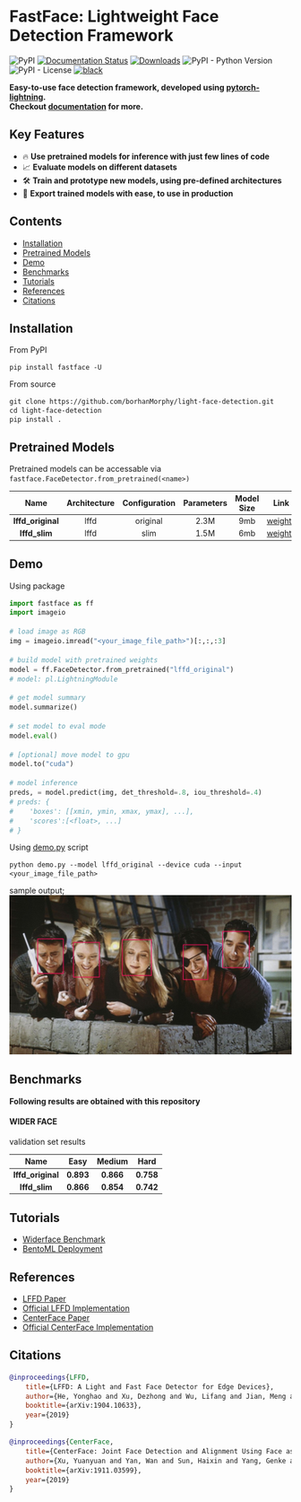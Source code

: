 # FastFace: Lightweight Face Detection Framework

![PyPI](https://img.shields.io/pypi/v/fastface)
[![Documentation Status](https://readthedocs.org/projects/fastface/badge/?version=latest)](https://fastface.readthedocs.io/en/latest/?badge=latest)
[![Downloads](https://pepy.tech/badge/fastface)](https://pepy.tech/project/fastface)
![PyPI - Python Version](https://img.shields.io/pypi/pyversions/fastface)
![PyPI - License](https://img.shields.io/pypi/l/fastface)
[![black](https://img.shields.io/badge/code%20style-black-000000.svg)](https://github.com/psf/black)

**Easy-to-use face detection framework, developed using [pytorch-lightning](https://www.pytorchlightning.ai/).**<br>
**Checkout [documentation](https://fastface.readthedocs.io/en/latest/) for more.**

## Key Features
* :fire: **Use pretrained models for inference with just few lines of code**
* :chart_with_upwards_trend: **Evaluate models on different datasets**
* :hammer_and_wrench: **Train and prototype new models, using pre-defined architectures**
* :rocket: **Export trained models with ease, to use in production**

## Contents
- [Installation](#installation)
- [Pretrained Models](#pretrained-models)
- [Demo](#demo)
- [Benchmarks](#benchmarks)
- [Tutorials](#tutorials)
- [References](#references)
- [Citations](#citations)

## Installation
From PyPI
```
pip install fastface -U
```

From source
```
git clone https://github.com/borhanMorphy/light-face-detection.git
cd light-face-detection
pip install .
```

## Pretrained Models
Pretrained models can be accessable via `fastface.FaceDetector.from_pretrained(<name>)`

Name|Architecture|Configuration|Parameters|Model Size|Link
:------:|:------:|:------:|:------:|:------:|:------:
**lffd_original**|lffd|original|2.3M|9mb|[weights](https://drive.google.com/file/d/1qFRuGhzoMWrW9WNlWw9jHXPY51MBssQD/view?usp=sharing)
**lffd_slim**|lffd|slim|1.5M|6mb|[weights](https://drive.google.com/file/d/1UOHllYp5NY4mV7lHmq0c9xsryRIufpAQ/view?usp=sharing)

## Demo
Using package
```python
import fastface as ff
import imageio

# load image as RGB
img = imageio.imread("<your_image_file_path>")[:,:,:3]

# build model with pretrained weights
model = ff.FaceDetector.from_pretrained("lffd_original")
# model: pl.LightningModule

# get model summary
model.summarize()

# set model to eval mode
model.eval()

# [optional] move model to gpu
model.to("cuda")

# model inference
preds, = model.predict(img, det_threshold=.8, iou_threshold=.4)
# preds: {
#    'boxes': [[xmin, ymin, xmax, ymax], ...],
#    'scores':[<float>, ...]
# }

```

Using [demo.py](/demo.py) script
```
python demo.py --model lffd_original --device cuda --input <your_image_file_path>
```
sample output;
![alt text](resources/friends.jpg)

## Benchmarks
**Following results are obtained with this repository**

#### WIDER FACE
validation set results

Name|Easy|Medium|Hard|
:------:|:------:|:------:|:------:
**lffd_original**|**0.893**|**0.866**|**0.758**
**lffd_slim**|**0.866**|**0.854**|**0.742**


## Tutorials
* [Widerface Benchmark](./tutorials/widerface_benchmark/README.md)
* [BentoML Deployment](./tutorials/bentoml_deployment/README.md)

## References
- [LFFD Paper](https://arxiv.org/pdf/1904.10633.pdf)
- [Official LFFD Implementation](https://github.com/YonghaoHe/A-Light-and-Fast-Face-Detector-for-Edge-Devices)
- [CenterFace Paper](https://arxiv.org/pdf/1911.03599.pdf)
- [Official CenterFace Implementation](https://github.com/Star-Clouds/CenterFace)

## Citations
```bibtex
@inproceedings{LFFD,
    title={LFFD: A Light and Fast Face Detector for Edge Devices},
    author={He, Yonghao and Xu, Dezhong and Wu, Lifang and Jian, Meng and Xiang, Shiming and Pan, Chunhong},
    booktitle={arXiv:1904.10633},
    year={2019}
}
```

```bibtex
@inproceedings{CenterFace,
    title={CenterFace: Joint Face Detection and Alignment Using Face as Point},
    author={Xu, Yuanyuan and Yan, Wan and Sun, Haixin and Yang, Genke and Luo, Jiliang},
    booktitle={arXiv:1911.03599},
    year={2019}
}
```